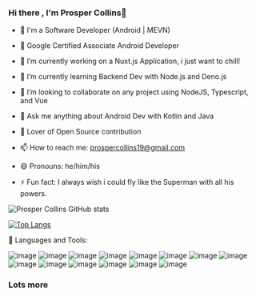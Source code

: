 ### Hi there , I'm Prosper Collins👋

- 👀 I'm a Software Developer (Android | MEVN)

- 👀 Google Certified Associate Android Developer

- 🔭 I’m currently working on a Nuxt.js Application, i just want to chill!

- 🌱 I’m currently learning Backend Dev with Node.js and Deno.js

- 👯 I’m looking to collaborate on any project using NodeJS, Typescript, and Vue

- 💬 Ask me anything about Android Dev with Kotlin and Java

- 👀 Lover of Open Source contribution

- 📫 How to reach me: prospercollins19@gmail.com

- 😄 Pronouns: he/him/his

- ⚡ Fun fact: I always wish i could fly like the Superman with all his powers.

![Prosper Collins GitHub stats](https://github-readme-stats.vercel.app/api?username=papilocollanso&show_icons=true&theme=radical)

[![Top Langs](https://github-readme-stats.vercel.app/api/top-langs/?username=papilocollanso)](https://github.com/papilocollanso/github-readme-stats)

🧰 Languages and Tools:

![image](https://user-images.githubusercontent.com/55124189/148704312-afac383c-3d8e-43ed-8fcb-ceb4f4f381a2.png)
![image](https://user-images.githubusercontent.com/55124189/148704373-714b624b-82cb-4287-984a-aaaad13a0c84.png)
![image](https://user-images.githubusercontent.com/55124189/148704421-9e425083-995a-48ad-ba80-d092924b62ee.png)
![image](https://user-images.githubusercontent.com/55124189/148704426-fe2ccd39-758b-47a4-bc2c-e796c527e3b3.png)
![image](https://user-images.githubusercontent.com/55124189/148704430-42f734ce-fb40-42ea-8a2a-de609267e7d7.png)
![image](https://user-images.githubusercontent.com/55124189/148704435-4bacddac-841e-40be-821f-1ba04555c5f4.png)
![image](https://user-images.githubusercontent.com/55124189/148704441-25728407-80be-4dec-843f-6052dd346647.png)
![image](https://user-images.githubusercontent.com/55124189/148704447-d24fadcc-550f-4b3c-804b-488ea5502e34.png)
![image](https://user-images.githubusercontent.com/55124189/148704451-4b253809-8841-4925-a97a-9d7bea044e5f.png)
![image](https://user-images.githubusercontent.com/55124189/148704458-a3cd5aa1-5612-458a-8094-fe401f8c0cfa.png)
![image](https://user-images.githubusercontent.com/55124189/148704536-eb31b37d-0890-4d28-9ab2-cf7dc2b55128.png)
![image](https://user-images.githubusercontent.com/55124189/148704543-60bda601-4bf9-42a7-a7ac-bbebd2871229.png)
![image](https://user-images.githubusercontent.com/55124189/148704558-3b6795ff-0fa1-424b-a633-1b80914fa28f.png)
![image](https://user-images.githubusercontent.com/55124189/148704572-2b132f28-57db-4a93-8d6f-85bada535951.png)

### Lots more

